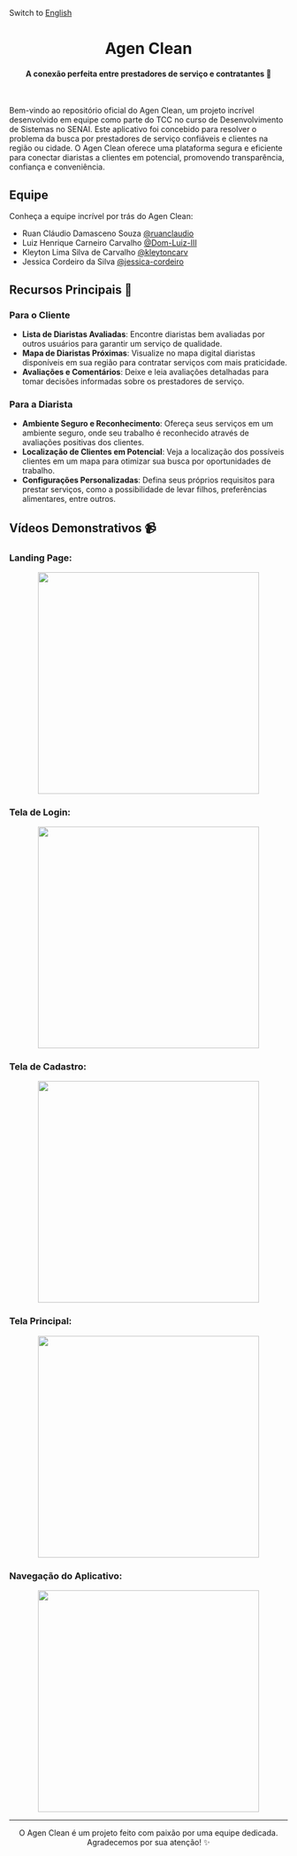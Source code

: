 Switch to [English](README_en.md)

<div align="center">
<h1>Agen Clean</h1> 
<h4>A conexão perfeita entre prestadores de serviço e contratantes 🌟</h4> 
<br>
</div>

Bem-vindo ao repositório oficial do Agen Clean, um projeto incrível desenvolvido em equipe como parte do TCC no curso de Desenvolvimento de Sistemas no SENAI. Este aplicativo foi concebido para resolver o problema da busca por prestadores de serviço confiáveis e clientes na região ou cidade. O Agen Clean oferece uma plataforma segura e eficiente para conectar diaristas a clientes em potencial, promovendo transparência, confiança e conveniência.

## Equipe

Conheça a equipe incrível por trás do Agen Clean:

- Ruan Cláudio Damasceno Souza [@ruanclaudio](https://github.com/ruanclaudio)
- Luiz Henrique Carneiro Carvalho [@Dom-Luiz-III](https://github.com/Dom-Luiz-III)
- Kleyton Lima Silva de Carvalho [@kleytoncarv](https://github.com/kleytoncarv)
- Jessica Cordeiro da Silva [@jessica-cordeiro](https://www.linkedin.com/in/jessica-cordeiro-744193239/)

## Recursos Principais 🚀

### Para o Cliente

- **Lista de Diaristas Avaliadas**: Encontre diaristas bem avaliadas por outros usuários para garantir um serviço de qualidade.
- **Mapa de Diaristas Próximas**: Visualize no mapa digital diaristas disponíveis em sua região para contratar serviços com mais praticidade.
- **Avaliações e Comentários**: Deixe e leia avaliações detalhadas para tomar decisões informadas sobre os prestadores de serviço.

### Para a Diarista

- **Ambiente Seguro e Reconhecimento**: Ofereça seus serviços em um ambiente seguro, onde seu trabalho é reconhecido através de avaliações positivas dos clientes.
- **Localização de Clientes em Potencial**: Veja a localização dos possíveis clientes em um mapa para otimizar sua busca por oportunidades de trabalho.
- **Configurações Personalizadas**: Defina seus próprios requisitos para prestar serviços, como a possibilidade de levar filhos, preferências alimentares, entre outros.

## Vídeos Demonstrativos 📹

### Landing Page:

<div align="center">
  <img src="./github_readme_assets/landing-page.gif" width="400">
</div>

### Tela de Login:

<div align="center">
  <img src="./github_readme_assets/realizando-login.gif" width="400">
</div>

### Tela de Cadastro:

<div align="center">
  <img src="./github_readme_assets/realizando-cadastro.gif" width="400">
</div>

### Tela Principal:

<div align="center">
  <img src="./github_readme_assets/home-page.gif" width="400">
</div>

### Navegação do Aplicativo:

<div align="center">
  <img src="./github_readme_assets/demonstrando-app.gif" width="400">
</div>

---

<p align="center">
O Agen Clean é um projeto feito com paixão por uma equipe dedicada. Agradecemos por sua atenção! ✨
</p>
